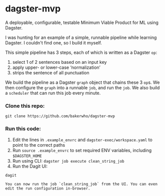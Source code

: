 # dagster-mvp
A deployable, configurable, testable Minimum Viable Product for ML using Dagster.

I was hunting for an example of a simple, runnable pipeline while learning Dagster. I couldn't find one, so I build it myself.

This simple pipeline has 3 steps, each of which is written as a Dagster `op`:
1. select 1 of 2 sentences based on an input key
2. apply upper- or lower-case ‘normalization’
3. strips the sentence of all punctuation

We build the pipeline as a Dagster `graph` object that chains these 3 `op`s. We then configure the `graph` into a runnable `job`, and run the `job`. We also build a `scheduler` that can run this job every minute.

### Clone this repo:

```
git clone https://github.com/bakerwho/dagster-mvp
```

### Run this code:

1. Edit the lines in `.example_envrc` and `dagster-exec/workspace.yaml` to point to the correct paths
2. Run `source .example_envrc` to set required ENV variables, including `$DAGSTER_HOME`
3. Run using CLI:
    `dagster job execute clean_string_job`
4. Run the Dagit UI:

```
dagit
```

    You can now run the job `clean_string_job` from the UI. You can even edit the run configuration in-browser.
